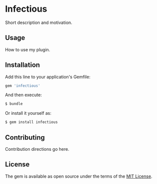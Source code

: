 # Infectious
Short description and motivation.

## Usage
How to use my plugin.

## Installation
Add this line to your application's Gemfile:

```ruby
gem 'infectious'
```

And then execute:
```bash
$ bundle
```

Or install it yourself as:
```bash
$ gem install infectious
```

## Contributing
Contribution directions go here.

## License
The gem is available as open source under the terms of the [MIT License](http://opensource.org/licenses/MIT).
